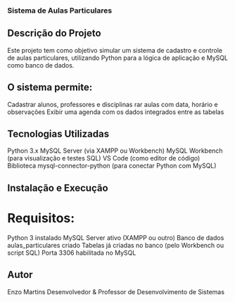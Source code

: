### Sistema de Aulas Particulares
## Descrição do Projeto
Este projeto tem como objetivo simular um sistema de cadastro e controle de aulas particulares, utilizando Python para a lógica de aplicação e MySQL como banco de dados.

## O sistema permite:
Cadastrar alunos, professores e disciplinas
rar aulas com data, horário e observações
Exibir uma agenda com os dados integrados entre as tabelas

## Tecnologias Utilizadas
Python 3.x
MySQL Server (via XAMPP ou Workbench)
MySQL Workbench (para visualização e testes SQL)
VS Code (como editor de código)
Biblioteca mysql-connector-python (para conectar Python com MySQL)

## Instalação e Execução
# Requisitos:
Python 3 instalado
MySQL Server ativo (XAMPP ou outro)
Banco de dados aulas_particulares criado
Tabelas já criadas no banco (pelo Workbench ou script SQL)
Porta 3306 habilitada no MySQL

## Autor
Enzo Martins
Desenvolvedor & Professor de Desenvolvimento de Sistemas
